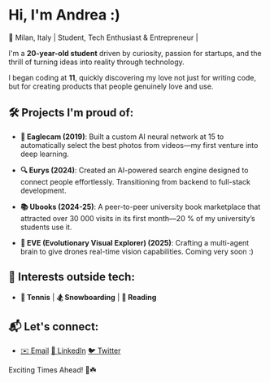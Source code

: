 # Hi, I'm Andrea :)

📍 Milan, Italy |  Student, Tech Enthusiast & Entrepreneur |

I'm a **20-year-old student** driven by curiosity, passion for startups, and the thrill of turning ideas into reality through technology.

I began coding at **11**, quickly discovering my love not just for writing code, but for creating products that people genuinely love and use.

## 🛠️ Projects I'm proud of:


- **🦅 Eaglecam (2019)**: Built a custom AI neural network at 15 to automatically select the best photos from videos—my first venture into deep learning.

- **🔍 Eurys (2024)**: Created an AI-powered search engine designed to connect people effortlessly. Transitioning from backend to full-stack development.

- **📚 Ubooks (2024-25)**: A peer-to-peer university book marketplace that attracted over 30 000 visits in its first month—20 % of my university’s students use it.

- **🤖 EVE (Evolutionary Visual Explorer) (2025)**: Crafting a multi-agent brain to give drones real-time vision capabilities. Coming very soon :)

## 🎯 Interests outside tech:

- **🎾 Tennis** | **🏂 Snowboarding** | **📖 Reading**

## 📬 Let's connect:

- [✉️ Email](mailto:your.email@example.com) [🔗 LinkedIn](https://linkedin.com/in/yourusername) [🐦 Twitter](https://twitter.com/yourusername)

Exciting Times Ahead! 🌟☘️
